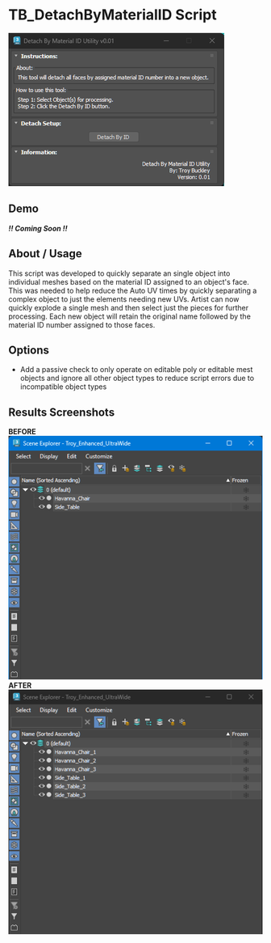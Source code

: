 # TB_DetachByMaterialID Script
![](../../images/Tools/Tool_DetachByMaterialID.png)

## Demo
***!! Coming Soon !!***

## About / Usage
This script was developed to quickly separate an single object into individual meshes based on the material ID assigned to an object's face. This was needed to help reduce the Auto UV times by quickly separating a complex object to just the elements needing new UVs. Artist can now quickly explode a single mesh and then select just the pieces for further processing. Each new object will retain the original name followed by the material ID number assigned to those faces.

## Options
* Add a passive check to only operate on editable poly or editable mest objects and ignore all other object types to reduce script errors due to incompatible object types

## Results Screenshots
**BEFORE**  
![](./Images/DetachByID_Before.png)  
**AFTER**  
![](./Images/DetachByID_After.png)